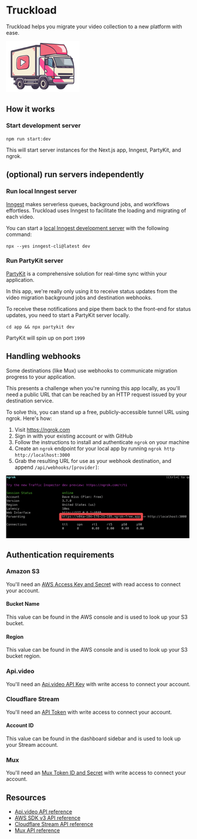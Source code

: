 # Truckload

Truckload helps you migrate your video collection to a new platform with ease.

<img src="public/truckload.png" alt="Truckload" width="200px">

## How it works

### Start development server

`npm run start:dev`

This will start server instances for the Next.js app, Inngest, PartyKit, and ngrok.

## (optional) run servers independently

### Run local Inngest server

[Inngest](https://www.inngest.com) makes serverless queues, background jobs, and workflows effortless. Truckload uses Inngest to facilitate the loading and migrating of each video.

You can start a [local Inngest development server](https://www.inngest.com/docs/local-development) with the following command:

`npx --yes inngest-cli@latest dev`

### Run PartyKit server

[PartyKit](https://www.partykit.io/) is a comprehensive solution for real-time sync within your application.

In this app, we're really only using it to receive status updates from the video migration background jobs and destination webhooks.

To receive these notifications and pipe them back to the front-end for status updates, you need to start a PartyKit server locally.

`cd app && npx partykit dev`

PartyKit will spin up on port `1999`

## Handling webhooks

Some destinations (like Mux) use webhooks to communicate migration progress to your application.

This presents a challenge when you're running this app locally, as you'll need a public URL that can
be reached by an HTTP request issued by your destination service.

To solve this, you can stand up a free, publicly-accessible tunnel URL using ngrok. Here's how:

1. Visit https://ngrok.com
2. Sign in with your existing account or with GitHub
3. Follow the instructions to install and authenticate `ngrok` on your machine
4. Create an `ngrok` endpoint for your local app by running `ngrok http http://localhost:3000`
5. Grab the resulting URL for use as your webhook destination, and append `/api/webhooks/[provider]`:

<img src="public/screenshots/ngrok-url.png" alt="Ngrok URL" width="500px">

## Authentication requirements

### Amazon S3

You'll need an [AWS Access Key and Secret](https://docs.aws.amazon.com/general/latest/gr/aws-sec-cred-types.html#access-keys-and-secret-access-keys) with read access to connect your account.

#### Bucket Name

This value can be found in the AWS console and is used to look up your S3 bucket.

#### Region

This value can be found in the AWS console and is used to look up your S3 bucket region.

### Api.video

You'll need an [Api.video API Key](https://docs.api.video/reference/basic-authentication) with write access to connect your account.

### Cloudflare Stream

You'll need an [API Token](https://dash.cloudflare.com/profile/api-tokens) with write access to connect your account.

#### Account ID

This value can be found in the dashboard sidebar and is used to look up your Stream account.

### Mux

You'll need an [Mux Token ID and Secret](https://docs.mux.com/core/make-api-requests#http-basic-auth) with write access to connect your account.

## Resources

- [Api.video API reference](https://docs.api.video/reference)
- [AWS SDK v3 API reference](https://docs.aws.amazon.com/AWSJavaScriptSDK/v3/latest/client/s3/)
- [Cloudflare Stream API reference](https://developers.cloudflare.com/stream/)
- [Mux API reference](https://docs.mux.com/api-reference)
